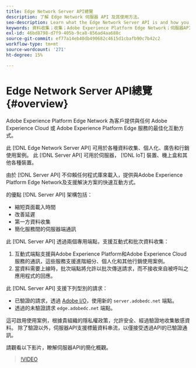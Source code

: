 ```yaml
---
title: Edge Network Server API總覽
description: 了解 Edge Network 伺服器 API 及其使用方法。
seo-description: Learn what the Edge Network Server API is and how you can use it.
keywords: 資料收集；收集；Adobe Experience Platform Edge Network；伺服器API；
exl-id: 46bd8798-d7f9-405b-9ca8-856ad4aa688c
source-git-commit: ef77a14eb40db490682c4615d1cbafb90c7b42c2
workflow-type: tm+mt
source-wordcount: '271'
ht-degree: 15%

---
```



# Edge Network Server API總覽 {#overview}

Adobe Experience Platform Edge Network 為客戶提供與任何 Adobe Experience Cloud 或 Adobe Experience Platform Edge 服務的最佳化互動方式。

此 [!DNL Edge Network Server API] 可用於各種資料收集、個人化、廣告和行銷使用案例。 此 [!DNL Server API] 可用於伺服器， [!DNL IoT] 裝置、機上盒和其他各種裝置。

由於 [!DNL Server API] 不仰賴任何程式庫來載入，提供與Adobe Experience Platform Edge Network及支援解決方案的快速互動方式。

的優點 [!DNL Server API] 架構包括：

* 縮短頁面載入時間
* 改善延遲
* 第一方資料收集
* 簡化服務間的伺服器端通訊

此 [!DNL Server API] 透過兩個專用端點，支援互動式和批次資料收集：

1. 互動式端點支援與Adobe Experience Platform和Adobe Experience Cloud服務的通訊，這些服務支援進階細分、個人化和其他行銷使用案例。
2. 當資料需要上線時，批次端點將允許以批次傳送請求，而不接收來自被呼叫之應用程式的回應。

此 [!DNL Server API] 支援下列型別的請求：

* 已驗證的請求，透過 [Adobe I/O](https://developer.adobe.com/)，使用新的 `server.adobedc.net` 端點。
* 透過的未驗證請求 `edge.adobedc.net` 端點。

這可啟用使用案例，根據貴組織的隱私權政策，允許安全、經過驗證地收集敏感資料。 除了驗證以外，伺服器API支援標籤資料串流，以僅接受透過API的已驗證通訊。

請觀看以下影片，瞭解伺服器API的簡化概觀。

>[!VIDEO](https://video.tv.adobe.com/v/341448/)
